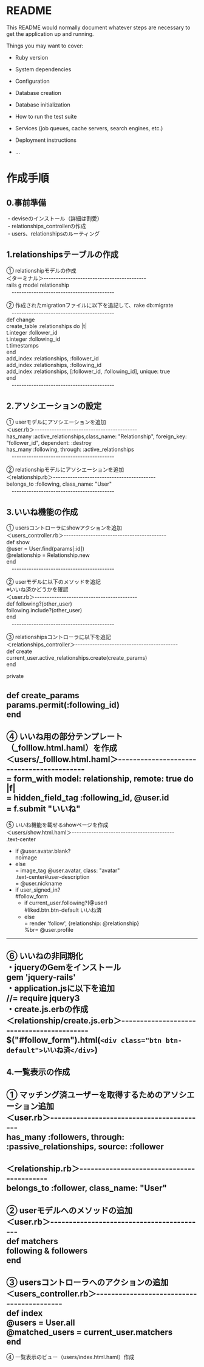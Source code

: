 # README

This README would normally document whatever steps are necessary to get the
application up and running.

Things you may want to cover:

* Ruby version

* System dependencies

* Configuration

* Database creation

* Database initialization

* How to run the test suite

* Services (job queues, cache servers, search engines, etc.)

* Deployment instructions

* ...

# 作成手順  
## 0.事前準備  
・deviseのインストール（詳細は割愛）  
・relationships_controllerの作成  
・users、relationshipsのルーティング  
## 1.relationshipsテーブルの作成  
① relationshipモデルの作成  
＜ターミナル＞------------------------------------------  
rails g model relationship  
　------------------------------------------  

② 作成されたmigrationファイルに以下を追記して、rake db:migrate  
　------------------------------------------  
  def change  
    create_table :relationships do |t|  
      t.integer :follower_id  
      t.integer :following_id  
      t.timestamps  
    end  
    add_index :relationships, :follower_id  
    add_index :relationships, :following_id  
    add_index :relationships, [:follower_id, :following_id], unique: true  
  end  
　------------------------------------------  

## 2.アソシエーションの設定  
① userモデルにアソシエーションを追加  
＜user.rb＞------------------------------------------  
  has_many :active_relationships,class_name:  "Relationship", foreign_key: "follower_id", dependent: :destroy  
  has_many :following, through: :active_relationships  
　------------------------------------------  

② relationshipモデルにアソシエーションを追加  
＜relationship.rb＞------------------------------------------  
  belongs_to :following, class_name: "User"  
　------------------------------------------  

## 3.いいね機能の作成  
① usersコントローラにshowアクションを追加  
＜users_controller.rb＞------------------------------------------  
  def show  
    @user = User.find(params[:id])  
    @relationship = Relationship.new  
  end  
　------------------------------------------  

② userモデルに以下のメソッドを追記  
※いいね済かどうかを確認  
＜user.rb＞------------------------------------------  
  def following?(other_user)  
    following.include?(other_user)  
  end  
　------------------------------------------  

③ relationshipsコントローラに以下を追記  
＜relationships_controller＞------------------------------------------  
  def create  
    current_user.active_relationships.create(create_params)  
  end  

  private  

  def create_params  
    params.permit(:following_id)  
  end  
  ------------------------------------------  

④ いいね用の部分テンプレート（_folllow.html.haml）を作成  
＜users/_folllow.html.haml＞------------------------------------------  
= form_with model: relationship, remote: true do |f|  
  = hidden_field_tag :following_id, @user.id  
  = f.submit "いいね"  
  ------------------------------------------  

⑤ いいね機能を載せるshowページを作成  
＜users/show.html.haml＞------------------------------------------  
.text-center  
  - if @user.avatar.blank?  
    noimage  
  - else  
    = image_tag @user.avatar, class: "avatar"  
.text-center#user-description  
  = @user.nickname  
  - if user_signed_in?  
    #follow_form  
      - if current_user.following?(@user)  
        #liked.btn.btn-default いいね済  
      - else  
        = render 'follow', {relationship: @relationship}  
    %br= @user.profile  
  ------------------------------------------  

⑥ いいねの非同期化  
・jqueryのGemをインストール  
gem 'jquery-rails'  
・application.jsに以下を追加  
//= require jquery3  
・create.js.erbの作成  
＜relationship/create.js.erb＞------------------------------------------  
$("#follow_form").html(`<div class="btn btn-default">いいね済</div>`)  
  ------------------------------------------  

## 4.一覧表示の作成  
① マッチング済ユーザーを取得するためのアソシエーション追加  
＜user.rb＞------------------------------------------  
has_many :followers, through: :passive_relationships, source: :follower  
  ------------------------------------------  

＜relationship.rb＞------------------------------------------  
belongs_to :follower, class_name: "User"  
  ------------------------------------------  

② userモデルへのメソッドの追加  
＜user.rb＞------------------------------------------  
def matchers  
  following & followers  
end  
  ------------------------------------------  

③ usersコントローラへのアクションの追加  
＜users_controller.rb＞------------------------------------------  
  def index  
    @users = User.all  
    @matched_users = current_user.matchers  
  end  
  ------------------------------------------  

④ 一覧表示のビュー（users/index.html.haml）作成  